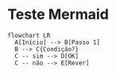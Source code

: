 # Teste Mermaid

```mermaid
flowchart LR
  A[Início] --> B[Passo 1]
  B --> C{Condição?}
  C -- sim --> D[OK]
  C -- não --> E[Rever]
```
